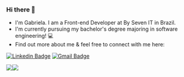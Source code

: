 ### Hi there 👋

- I'm Gabriela. I am a Front-end Developer at By Seven IT in Brazil.
- I'm currently pursuing my bachelor's degree majoring in software engineering! :computer:
- Find out more about me & feel free to connect with me here:

[![Linkedin Badge](https://img.shields.io/badge/-LinkedIn-blue?style=flat-square&logo=Linkedin&logoColor=black&link=https://www.linkedin.com/in/gabriela-liz-moreira/)](https://www.linkedin.com/in/gabriela-liz-moreira/)
[![Gmail Badge](https://img.shields.io/badge/-Email-c14438?style=flat-square&logo=Gmail&logoColor=black&link=mailto:gabrielalizmoreira@gmail.com)](mailto:gabrielalizmoreira@gmail.com)

<div align="center">
  <div style="display: flex;">
    <img src="https://github-readme-stats.vercel.app/api?username=gabiliz&show_icons=true&theme=material-palenight&count_private=true" style="vertical-align: top;" />
    <img src=https://github-readme-stats.vercel.app/api/top-langs/?username=gabiliz&theme=material-palenight&layout=compact&v=2 />
<!--     <img src="https://github-readme-stats.vercel.app/api/wakatime?username=gabiliz&theme=material-palenight&count_private=true&layout=compact&v=2" /> -->
  </div>
</div>
<br>
